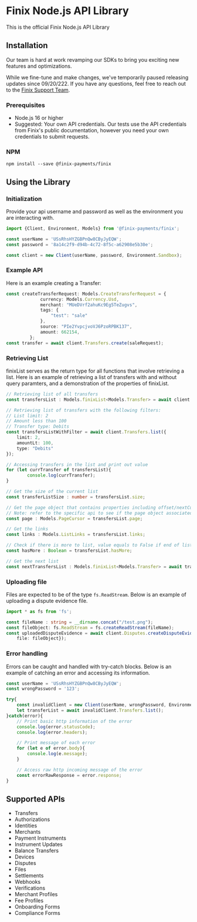 # Finix Node.js API Library
This is the official Finix Node.js API Library 

## Installation

Our team is hard at work revamping our SDKs to bring you exciting new features and optimizations.

While we fine-tune and make changes, we've temporarily paused releasing updates since 09/20/222. If you have any questions, feel free to reach out to the [Finix Support Team](mailto:support@finixpayments.com).

### Prerequisites
- Node.js 16 or higher
- Suggested: Your own API credentials.
Our tests use the API credentials from Finix's public documentation, however you need your own credentials to submit requests.
### NPM
```
npm install --save @finix-payments/finix
```

## Using the Library
### Initialization
Provide your api username and password as well as the environment you are interacting with.
```typescript
import {Client, Environment, Models} from '@finix-payments/finix';

const userName = 'USsRhsHYZGBPnQw8CByJyEQW';
const password = '8a14c2f9-d94b-4c72-8f5c-a62908e5b30e';

const client = new Client(userName, password, Environment.Sandbox);
```

### Example API
Here is an example creating a Transfer:
```typescript
const createTransferRequest: Models.CreateTransferRequest = {
             currency: Models.Currency.Usd,
             merchant: "MUeDVrf2ahuKc9Eg5TeZugvs",
             tags: {
                 "test": "sale"
             },
             source: "PIe2YvpcjvoVJ6PzoRPBK137",
             amount: 662154,
         };
const transfer = await client.Transfers.create(saleRequest);
```

### Retrieving List 
finixList serves as the return type for all functions that involve retrieving a list. Here is an example of retrieving a list of transfers with and without query paramters, and a demonstration of the properties of finixList.
```typescript 
// Retrieving list of all transfers 
const transfersList : Models.finixList<Models.Transfer> = await client.Transfers.list();

// Retrieving list of transfers with the following filters: 
// List limit: 2
// Amount less than 100
// Transfer type: Debits 
const transfersListWithFilter = await client.Transfers.list({
    limit: 2,
    amountLt: 100,
    type: "Debits"  
});

// Accessing transfers in the list and print out value
for (let currTransfer of transfersList){
        console.log(currTransfer);
}

// Get the size of the current list 
const transferListSize : number = transfersList.size;

// Get the page object that contains properties including offset/nextCursor, limit.
// Note: refer to the specific api to see if the page object associated is of type pageCursor or pageOffset
const page : Models.PageCursor = transfersList.page;

// Get the links 
const links : Models.ListLinks = transfersList.links;

// Check if there is more to list, value equals to False if end of list has been reached 
const hasMore : Boolean = transfersList.hasMore;

// Get the next list 
const nextTransfersList : Models.finixList<Models.Transfer> = await transfersList.listNext();

```

### Uploading file 
Files are expected to be of the type `fs.ReadStream`. Below is an example of uploading a dispute evidence file.
``` typescript
import * as fs from 'fs';

const fileName : string = __dirname.concat("/test.png");
const fileObject: fs.ReadStream = fs.createReadStream(fileName);
const uploadedDisputeEvidence = await client.Disputes.createDisputeEvidence(disputeId, {
    file: fileObject});
```

### Error handling
Errors can be caught and handled with try-catch blocks. Below is an example of catching an error and accessing its information. 
```typescript
const userName = 'USsRhsHYZGBPnQw8CByJyEQW';
const wrongPassword = '123';

try{
    const invalidClient = new Client(userName, wrongPassword, Environment.Sandbox);
    let transferList = await invalidClient.Transfers.list();
}catch(error){
    // Print basic http information of the error
    console.log(error.statusCode);
    console.log(error.headers);

    // Print message of each error 
    for (let e of error.body){
        console.log(e.message);
    }

    // Access raw http incoming message of the error 
    const errorRawResponse = error.response;
}
```
## Supported APIs
- Transfers
- Authorizations
- Identities
- Merchants
- Payment Instruments
- Instrument Updates
- Balance Transfers
- Devices
- Disputes
- Files
- Settlements
- Webhooks
- Verifications
- Merchant Profiles
- Fee Profiles
- Onboarding Forms
- Compliance Forms
